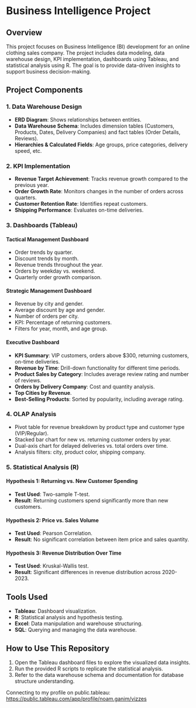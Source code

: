 # Business Intelligence Project

## Overview
This project focuses on Business Intelligence (BI) development for an online clothing sales company. The project includes data modeling, data warehouse design, KPI implementation, dashboards using Tableau, and statistical analysis using R. The goal is to provide data-driven insights to support business decision-making.

## Project Components
### 1. Data Warehouse Design
- **ERD Diagram**: Shows relationships between entities.
- **Data Warehouse Schema**: Includes dimension tables (Customers, Products, Dates, Delivery Companies) and fact tables (Order Details, Reviews).
- **Hierarchies & Calculated Fields**: Age groups, price categories, delivery speed, etc.

### 2. KPI Implementation
- **Revenue Target Achievement**: Tracks revenue growth compared to the previous year.
- **Order Growth Rate**: Monitors changes in the number of orders across quarters.
- **Customer Retention Rate**: Identifies repeat customers.
- **Shipping Performance**: Evaluates on-time deliveries.

### 3. Dashboards (Tableau)
#### **Tactical Management Dashboard**
- Order trends by quarter.
- Discount trends by month.
- Revenue trends throughout the year.
- Orders by weekday vs. weekend.
- Quarterly order growth comparison.

#### **Strategic Management Dashboard**
- Revenue by city and gender.
- Average discount by age and gender.
- Number of orders per city.
- KPI: Percentage of returning customers.
- Filters for year, month, and age group.

#### **Executive Dashboard**
- **KPI Summary**: VIP customers, orders above $300, returning customers, on-time deliveries.
- **Revenue by Time**: Drill-down functionality for different time periods.
- **Product Sales by Category**: Includes average review rating and number of reviews.
- **Orders by Delivery Company**: Cost and quantity analysis.
- **Top Cities by Revenue**.
- **Best-Selling Products**: Sorted by popularity, including average rating.

### 4. OLAP Analysis
- Pivot table for revenue breakdown by product type and customer type (VIP/Regular).
- Stacked bar chart for new vs. returning customer orders by year.
- Dual-axis chart for delayed deliveries vs. total orders over time.
- Analysis filters: city, product color, shipping company.

### 5. Statistical Analysis (R)
#### **Hypothesis 1: Returning vs. New Customer Spending**
- **Test Used**: Two-sample T-test.
- **Result**: Returning customers spend significantly more than new customers.

#### **Hypothesis 2: Price vs. Sales Volume**
- **Test Used**: Pearson Correlation.
- **Result**: No significant correlation between item price and sales quantity.

#### **Hypothesis 3: Revenue Distribution Over Time**
- **Test Used**: Kruskal-Wallis test.
- **Result**: Significant differences in revenue distribution across 2020-2023.

## Tools Used
- **Tableau**: Dashboard visualization.
- **R**: Statistical analysis and hypothesis testing.
- **Excel**: Data manipulation and warehouse structuring.
- **SQL**: Querying and managing the data warehouse.

## How to Use This Repository
1. Open the Tableau dashboard files to explore the visualized data insights.
2. Run the provided R scripts to replicate the statistical analysis.
3. Refer to the data warehouse schema and documentation for database structure understanding.

Connecting to my profile on public.tableau:
https://public.tableau.com/app/profile/noam.ganim/vizzes
